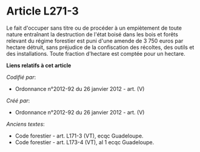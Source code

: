 # Article L271-3

Le fait d'occuper sans titre ou de procéder à un empiètement de toute nature entraînant la destruction de l'état boisé dans
les bois et forêts relevant du régime forestier est puni d'une amende de 3 750 euros par hectare détruit, sans préjudice de
la confiscation des récoltes, des outils et des installations. Toute fraction d'hectare est comptée pour un hectare.

**Liens relatifs à cet article**

_Codifié par_:

  - Ordonnance n°2012-92 du 26 janvier 2012 - art. (V)

_Créé par_:

  - Ordonnance n°2012-92 du 26 janvier 2012 - art. (V)

_Anciens textes_:

  - Code forestier - art. L171-3 (VT), ecqc Guadeloupe.
  - Code forestier - art. L173-4 (VT), al 1 ecqc Guadeloupe.
